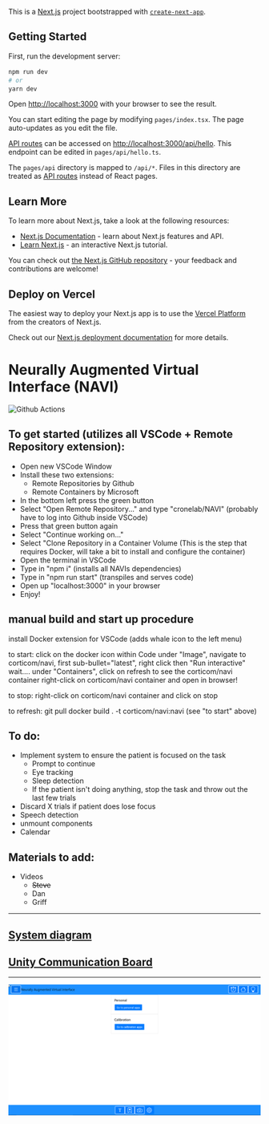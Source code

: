 This is a [Next.js](https://nextjs.org/) project bootstrapped with [`create-next-app`](https://github.com/vercel/next.js/tree/canary/packages/create-next-app).

## Getting Started

First, run the development server:

```bash
npm run dev
# or
yarn dev
```

Open [http://localhost:3000](http://localhost:3000) with your browser to see the result.

You can start editing the page by modifying `pages/index.tsx`. The page auto-updates as you edit the file.

[API routes](https://nextjs.org/docs/api-routes/introduction) can be accessed on [http://localhost:3000/api/hello](http://localhost:3000/api/hello). This endpoint can be edited in `pages/api/hello.ts`.

The `pages/api` directory is mapped to `/api/*`. Files in this directory are treated as [API routes](https://nextjs.org/docs/api-routes/introduction) instead of React pages.

## Learn More

To learn more about Next.js, take a look at the following resources:

- [Next.js Documentation](https://nextjs.org/docs) - learn about Next.js features and API.
- [Learn Next.js](https://nextjs.org/learn) - an interactive Next.js tutorial.

You can check out [the Next.js GitHub repository](https://github.com/vercel/next.js/) - your feedback and contributions are welcome!

## Deploy on Vercel

The easiest way to deploy your Next.js app is to use the [Vercel Platform](https://vercel.com/new?utm_medium=default-template&filter=next.js&utm_source=create-next-app&utm_campaign=create-next-app-readme) from the creators of Next.js.

Check out our [Next.js deployment documentation](https://nextjs.org/docs/deployment) for more details.



# Neurally Augmented Virtual Interface (NAVI)

![Github Actions](https://github.com/cronelab/NAVI/actions/workflows/node.yml/badge.svg)

## To get started (utilizes all VSCode + Remote Repository extension):
- Open new VSCode Window
- Install these two extensions:
  - Remote Repositories by Github
  - Remote Containers by Microsoft
- In the bottom left press the green button
- Select "Open Remote Repository..." and type "cronelab/NAVI" (probably have to log into Github inside VSCode)
- Press that green button again
- Select "Continue working on..."
- Select "Clone Repository in a Container Volume (This is the step that requires Docker, will take a bit to install and configure the container)
- Open the terminal in VSCode
- Type in "npm i" (installs all NAVIs dependencies)
- Type in "npm run start" (transpiles and serves code)
- Open up "localhost:3000" in your browser
- Enjoy!

## manual build and start up procedure
install Docker extension for VSCode (adds whale icon to the left menu)

to start:
click on the docker icon within Code
under "Image", navigate to corticom/navi, first sub-bullet="latest", right click then "Run interactive"
wait....
under "Containers", click on refresh to see the corticom/navi container
right-click on corticom/navi container and open in browser!

to stop:
right-click on corticom/navi container and click on stop

to refresh:
git pull
docker build . -t corticom/navi:navi
(see "to start" above)

## To do:

- Implement system to ensure the patient is focused on the task
  - Prompt to continue
  - Eye tracking
  - Sleep detection
  - If the patient isn't doing anything, stop the task and throw out the last few trials
- Discard X trials if patient does lose focus
- Speech detection
- unmount components
- Calendar

## Materials to add:
- Videos
  - ~~Steve~~
  - Dan
  - Griff

----
## [System diagram](https://livejohnshopkins-my.sharepoint.com/:p:/g/personal/ccoogan2_jh_edu/EZg1xS9p5zBOh-F-MXQT0YcB7Yt5Mle2cfOjnO7I59ScVw?e=rBfLSD)
## [Unity Communication Board](https://livejohnshopkins-my.sharepoint.com/:v:/g/personal/ccoogan2_jh_edu/EYLUyxGt1pJDiWh_ScffOVwB0Rm9h0tpWMGQQSYwqpr01w?e=NpN1XI)
--------

![Github Actions](./NAVI.png)